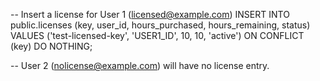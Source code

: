 -- Insert a license for User 1 (licensed@example.com)
INSERT INTO public.licenses (key, user_id, hours_purchased, hours_remaining, status)
VALUES ('test-licensed-key', 'USER1_ID', 10, 10, 'active')
ON CONFLICT (key) DO NOTHING;

-- User 2 (nolicense@example.com) will have no license entry.
